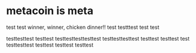 # metacoin is meta

test
test
winner, winner, chicken dinner!!
test
testttest
test
test

testtesttest
testtest
testtesttesttesttest
testtesttesttest
testtest
testtest
test
testtesttest
testtest
testtest
testtest
